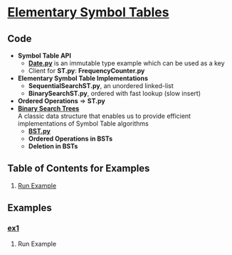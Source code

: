# [Elementary Symbol Tables](http://algs4.cs.princeton.edu/31elementary/)

## Code
  * **Symbol Table API**     
    * [**Date.py**](../py/AlgsSedgewickWayne/Date.py) is an immutable type example which can be used as a key    
    * Client for **ST.py**: **FrequencyCounter.py**    
  * **Elementary Symbol Table Implementations**    
    * **SequentialSearchST.py**, an unordered linked-list    
    * **BinarySearchST.py**, ordered with fast lookup (slow insert)    
  * **Ordered Operations** => **ST.py**
  * [**Binary Search Trees**](http://algs4.cs.princeton.edu/32bst)    
    A classic data structure that enables us to provide efficient 
    implementations of Symbol Table algorithms
    * [**BST.py**](../py/AlgsSedgewickWayne/BST.py)    
    * **Ordered Operations in BSTs**    
    * **Deletion in BSTs**    

## Table of Contents for Examples
  1. [Run Example](#ex1)

## Examples 
### [ex1](#table-of-contents-for-examples)
1. Run Example
